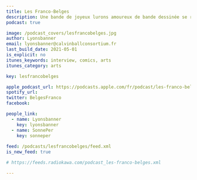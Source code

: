 ```yaml
---
title: Les Franco-Belges
description: Une bande de joyeux lurons amoureux de bande dessinée se réunissent chaque mois pour parler de leurs séries préférées.
podcast: true

image: /podcast_covers/lesfrancobelges.jpg
author: Lyonsbanner
email: lyonsbanner@calvinballconsortium.fr
last_build_date: 2021-05-01
is_explicit: no
itunes_keywords: interview, comics, arts
itunes_category: arts

key: lesfrancobelges

apple_podcast_url: https://podcasts.apple.com/fr/podcast/les-franco-belges/id1523278077
spotify_url: 
twitter: BelgesFranco
facebook:

people_link: 
  - name: Lyonsbanner
    key: lyonsbanner
  - name: SonnePer
    key: sonneper
    
feed: /podcasts/lesfrancobelges/feed.xml 
is_new_feed: true

# https://feeds.radiokawa.com/podcast_les-franco-belges.xml

---
```


<Podcast/>
